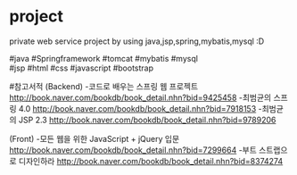 # project
private web service project by using java,jsp,spring,mybatis,mysql :D

#java #Springframework #tomcat 
#mybatis #mysql  
#jsp #html #css #javascript #bootstrap 
 

#참고서적
(Backend)
-코드로 배우는 스프링 웹 프로젝트
http://book.naver.com/bookdb/book_detail.nhn?bid=9425458 
-최범균의 스프링 4.0
http://book.naver.com/bookdb/book_detail.nhn?bid=7918153
-최범균의 JSP 2.3
http://book.naver.com/bookdb/book_detail.nhn?bid=9789206

(Front)
-모든 웹을 위한 JavaScript + jQuery 입문
http://book.naver.com/bookdb/book_detail.nhn?bid=7299664
-부트 스트랩으로 디자인하라
http://book.naver.com/bookdb/book_detail.nhn?bid=8374274